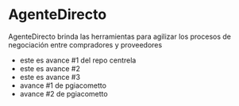 ﻿# AgenteDirecto
AgenteDirecto brinda las herramientas para agilizar los procesos de negociación entre compradores y proveedores

 - este es avance #1 del repo centrela 
 - este es avance #2
 - este es avance #3
 - avance #1 de pgiacometto
 - avance #2 de pgiacometto

